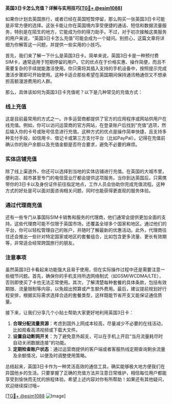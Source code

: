 **英国3日卡怎么充值？详解与实用技巧[[TG💪+ @esim1088](https://t.me/s/esim1088)]**

如果你计划去英国旅行，或者已经在英国短暂停留，那么购买一张英国3日卡可能是非常方便的选择。这张卡能让你在英国境内享受便捷的通话、短信和数据流量服务，特别是在陌生的地方，它能成为你的得力助手。不过，对于初次接触这类服务的用户来说，“英国3日卡怎么充值”可能会成为一个疑问。别担心，这篇文章将详细为你解答这一问题，并提供一些实用的小技巧。

首先，我们来了解一下什么是英国3日卡。简单来说，英国3日卡是一种预付费SIM卡，通常适用于短期停留的用户。它的优点在于价格实惠、操作简便，而且不需要复杂的手续就能激活使用。你只需将其插入支持的手机设备中，按照提示完成激活步骤即可开始使用。这种卡适合那些希望在英国期间保持通讯畅通但又不想承担高额漫游费用的人群。

那么，具体该如何为英国3日卡充值呢？以下是几种常见的充值方式：

### **线上充值**
这是目前最常用的方式之一。许多运营商都提供了官方的应用程序或网站供用户在线充值。例如，你可以访问运营商的官方网站，在登录账户后找到“充值”选项，然后输入你的卡号或账号信息进行充值。这种方式的优点是操作简单快捷，且支持多种支付手段，如信用卡、借记卡或第三方支付平台（比如PayPal）。记得在充值前确认你的账户余额以及充值金额是否符合要求，避免不必要的麻烦。

### **实体店铺充值**
除了线上渠道外，你还可以选择到当地的实体店铺进行充值。在英国的大城市里，便利店、超市甚至专门的电信营业厅都会提供这项服务。当你到达英国后，只需携带你的3日卡以及身份证件前往指定地点，工作人员会协助你完成充值流程。这种方式的好处是可以面对面咨询相关问题，同时也能获得更直观的服务体验。

### **通过代理商充值**
还有一些专门从事国际SIM卡销售和服务的代理商，他们通常会提供更加全面的支持。这些代理商可能不仅限于英国市场，还覆盖全球多个国家和地区。通过他们的平台，你可以轻松管理自己的账户，并随时了解最新的优惠活动。此外，代理商往往还会推出一些针对特定国家或地区的套餐组合，比如包含更多流量、更长有效期等，非常适合经常跨国旅行的朋友。

### **注意事项**
虽然英国3日卡看起来功能强大且易于使用，但在实际操作过程中还是需要注意一些细节问题。首先，确保你的手机支持所选网络制式（如GSM/WCDMA/LTE），否则即使买了卡也无法正常使用。其次，了解清楚每种套餐的具体条款，包括有效期限、流量限制等内容，以免超出预算或产生额外费用。最后，建议提前规划好行程安排，根据实际需求选择合适的套餐类型，这样既能节省开支又能保证通信质量。

接下来，让我们分享几个小贴士帮助大家更好地利用英国3日卡：

1. **合理分配流量资源**：考虑到国外上网成本较高，尽量减少不必要的在线活动，比如观看高清视频或下载大文件。
2. **设置自动断网开关**：为了避免意外超支，可以在手机上开启“当月流量耗尽时自动关闭数据连接”的功能。
3. **定期检查账户状态**：通过运营商提供的客户端或者客服热线定期查询剩余流量及余额情况，以便及时调整使用策略。

总结起来，英国3日卡作为一种灵活高效的通信工具，确实能够极大地方便我们在异国他乡的生活。只要掌握了正确的充值方法并注意日常维护，相信每位用户都能享受到愉快而无忧的旅程体验。希望上述内容对你有所帮助！如果还有其他疑问，欢迎继续探讨哦~

[[TG💪+ @esim1088](https://t.me/s/esim1088) ![Image](https://i.postimg.cc/4NQfJmqS/Snipaste-2025-05-13-00-14-12.png)]